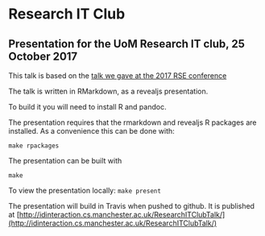 # Research IT Club	 
## Presentation for the UoM Research IT club, 25 October 2017

This talk is based on the [talk we gave at the 2017 RSE conference](http://idinteraction.cs.manchester.ac.uk/RSE2017Talk/)

The talk is written in RMarkdown, as a revealjs presentation. 

To build it you will need to install R and pandoc.

The presentation requires that the rmarkdown and revealjs R packages are installed.  As a convenience this can be done with:

`make rpackages`   

The presentation can be built with 

`make`

To view the presentation locally:
`make present`

The presentation will build in Travis when pushed to github.  It is published at [http://idinteraction.cs.manchester.ac.uk/ResearchITClubTalk/](http://idinteraction.cs.manchester.ac.uk/ResearchITClubTalk/)

